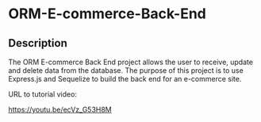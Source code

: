 # ORM-E-commerce-Back-End

## Description

The ORM E-commerce Back End project allows the user to receive, update and delete data from the database. The purpose of this project is to use Express.js and Sequelize to build the back end for an e-commerce site.

URL to tutorial video:

https://youtu.be/ecVz_G53H8M
